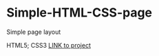 # Simple-HTML-CSS-page

Simple page layout

HTML5; CSS3
[LINK to project](popkovrs.github.io/Simple-HTML-CSS-page/)
